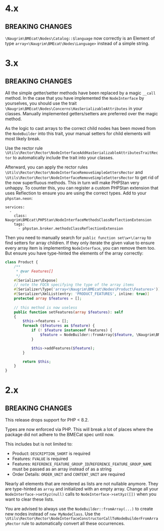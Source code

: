 # 4.x

## BREAKING CHANGES

`\Naugrim\BMEcat\Nodes\Catalog::$language` now correctly is an Element of type `array<\Naugrim\BMEcat\Nodes\Language>` instead of a simple string.

# 3.x

## BREAKING CHANGES

All the simple getter/setter methods have been replaced by a magic `__call` method. In the case that you have implemented the `NodeInterface` by yourselves, you should use the trait `\Naugrim\BMEcat\Nodes\Concerns\HasSerializableAttributes` in your classes. Manually implemented getters/setters are preferred over the magic method.

As the logic to cast arrays to the correct child nodes has been moved from the `NodeBuilder` into this trait, your manual setters for child elements will most likely break.

Use the rector rule `\Utils\Rector\Rector\NodeInterfaceAddHasSerializableAttributesTraitRector` to automatically include the trait into your classes.

Afterward, you can apply the rector rules `\Utils\Rector\Rector\NodeInterfaceRemoveSimpleGettersRector` and `\Utils\Rector\Rector\NodeInterfaceRemoveSimpleSettersRector` to get rid of the now superfluous methods. This in turn will make PHPStan very unhappy. To counter this, you can register a custom PHPStan extension that uses Reflection to ensure you are using the correct types. Add to your `phpstan.neon`:

```neon
services:
  -
    class: Naugrim\BMEcat\PHPStan\NodeInterfaceMethodsClassReflectionExtension
    tags:
      - phpstan.broker.methodsClassReflectionExtension
```

Then you need to manually search for `public function set\w+\(array` to find setters for array children. If they only iterate the given value to ensure every array item is implementing `NodeInterface`, you can remove them too. But ensure you have type-hinted the elements of the array correctly:

```php
class Product {
    /**
     * @var Features[]
     */
    #[Serializer\Expose]
    // note the FQCN specifying the type of the array items
    #[Serializer\Type('array<\Naugrim\BMEcat\Nodes\Product\Features>')]
    #[Serializer\XmlList(entry: 'PRODUCT_FEATURES', inline: true)]
    protected array $features = [];
    
    // this method is now useless
    public function setFeatures(array $features): self
    {
        $this->features = [];
        foreach ($features as $feature) {
            if (! $feature instanceof Features) {
                $feature = NodeBuilder::fromArray($feature, \Naugrim\BMEcat\Builder\NodeBuilder::fromArray([], Features::class));
            }

            $this->addFeatures($feature);
        }

        return $this;
    }
}
```

# 2.x

## BREAKING CHANGES

This release drops support for PHP < 8.2.

Types are now enforced via PHP. This will break a lot of places where the package did not adhere to the BMECat spec until now.

This includes but is not limited to:

- Product: `DESCRIPTION_SHORT` is required
- Features: `FVALUE` is required
- Features: `REFERENCE_FEATURE_GROUP_ID`/`REFERENCE_FEATURE_GROUP_NAME` must be passed as an array instead of as a string
- Order Details: `ORDER_UNIT` and `CONTENT_UNIT` are required

Nearly all elements that are rendered as lists are not nullable anymore. They are type-hinted as `array` and initialized with an empty array.
Change all your `NodeInterface->setXyz(null)` calls to `NodeInterface->setXyz([])` when you want to clear these lists.

You are advised to always use the `NodeBuilder::fromArray(...)` to create new nodes instead of `new MyNodeClass`. Use the `\Utils\Rector\Rector\NodeInterfaceConstructorCallToNodeBuilderFromArrayRector` rule to automatically convert all these occurrences.

